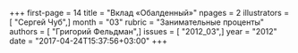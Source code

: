 +++
first-page = 14
title = "Вклад «Обалденный»"
npages = 2
illustrators = [ "Сергей Чуб",]
month = "03"
rubric = "Занимательные проценты"
authors = [ "Григорий Фельдман",]
issues = [ "2012_03",]
year = "2012"
date = "2017-04-24T15:37:56+03:00"
+++
